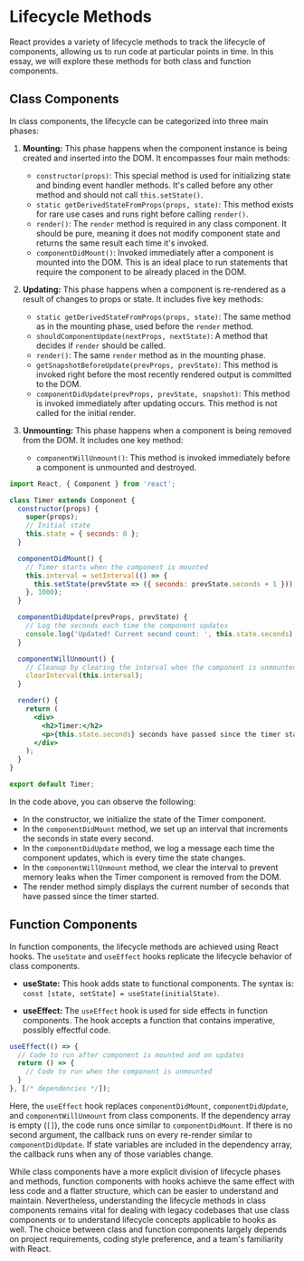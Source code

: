 # Lifecycle Methods

React provides a variety of lifecycle methods to track the lifecycle of components, allowing us to run code at particular points in time. In this essay, we will explore these methods for both class and function components.

## Class Components

In class components, the lifecycle can be categorized into three main phases:

1. **Mounting:** This phase happens when the component instance is being created and inserted into the DOM. It encompasses four main methods:
    - `constructor(props)`: This special method is used for initializing state and binding event handler methods. It's called before any other method and should not call `this.setState()`.
    - `static getDerivedStateFromProps(props, state)`: This method exists for rare use cases and runs right before calling `render()`.
    - `render()`: The `render` method is required in any class component. It should be pure, meaning it does not modify component state and returns the same result each time it's invoked.
    - `componentDidMount()`: Invoked immediately after a component is mounted into the DOM. This is an ideal place to run statements that require the component to be already placed in the DOM.

2. **Updating:** This phase happens when a component is re-rendered as a result of changes to props or state. It includes five key methods:
    - `static getDerivedStateFromProps(props, state)`: The same method as in the mounting phase, used before the `render` method.
    - `shouldComponentUpdate(nextProps, nextState)`: A method that decides if `render` should be called.
    - `render()`: The same `render` method as in the mounting phase.
    - `getSnapshotBeforeUpdate(prevProps, prevState)`: This method is invoked right before the most recently rendered output is committed to the DOM.
    - `componentDidUpdate(prevProps, prevState, snapshot)`: This method is invoked immediately after updating occurs. This method is not called for the initial render.

3. **Unmounting:** This phase happens when a component is being removed from the DOM. It includes one key method:
    - `componentWillUnmount()`: This method is invoked immediately before a component is unmounted and destroyed.

```jsx
import React, { Component } from 'react';

class Timer extends Component {
  constructor(props) {
    super(props);
    // Initial state
    this.state = { seconds: 0 };
  }

  componentDidMount() {
    // Timer starts when the component is mounted
    this.interval = setInterval(() => {
      this.setState(prevState => ({ seconds: prevState.seconds + 1 }));
    }, 1000);
  }

  componentDidUpdate(prevProps, prevState) {
    // Log the seconds each time the component updates
    console.log('Updated! Current second count: ', this.state.seconds);
  }

  componentWillUnmount() {
    // Cleanup by clearing the interval when the component is unmounted
    clearInterval(this.interval);
  }

  render() {
    return (
      <div>
        <h2>Timer:</h2>
        <p>{this.state.seconds} seconds have passed since the timer started.</p>
      </div>
    );
  }
}

export default Timer;
```

In the code above, you can observe the following:

- In the constructor, we initialize the state of the Timer component.
- In the `componentDidMount` method, we set up an interval that increments the seconds in state every second.
- In the `componentDidUpdate` method, we log a message each time the component updates, which is every time the state changes.
- In the `componentWillUnmount` method, we clear the interval to prevent memory leaks when the Timer component is removed from the DOM.
- The render method simply displays the current number of seconds that have passed since the timer started.

## Function Components

In function components, the lifecycle methods are achieved using React hooks. The `useState` and `useEffect` hooks replicate the lifecycle behavior of class components.

- **useState:** This hook adds state to functional components. The syntax is: `const [state, setState] = useState(initialState)`.

- **useEffect:** The `useEffect` hook is used for side effects in function components. The hook accepts a function that contains imperative, possibly effectful code.

```jsx
useEffect(() => {
  // Code to run after component is mounted and on updates
  return () => {
    // Code to run when the component is unmounted
  }
}, [/* dependencies */]);
```

Here, the `useEffect` hook replaces `componentDidMount`, `componentDidUpdate`, and `componentWillUnmount` from class components. If the dependency array is empty (`[]`), the code runs once similar to `componentDidMount`. If there is no second argument, the callback runs on every re-render similar to `componentDidUpdate`. If state variables are included in the dependency array, the callback runs when any of those variables change.

While class components have a more explicit division of lifecycle phases and methods, function components with hooks achieve the same effect with less code and a flatter structure, which can be easier to understand and maintain. Nevertheless, understanding the lifecycle methods in class components remains vital for dealing with legacy codebases that use class components or to understand lifecycle concepts applicable to hooks as well. The choice between class and function components largely depends on project requirements, coding style preference, and a team's familiarity with React.

